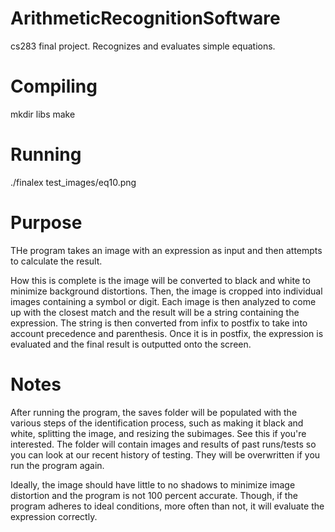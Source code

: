 ArithmeticRecognitionSoftware
=============================

cs283 final project. Recognizes and evaluates simple equations.


Compiling
=============================

mkdir libs
make


Running
=============================

./finalex test_images/eq10.png

Purpose
=============================

THe program takes an image with an expression as input and then attempts to 
calculate the result.

How this is complete is the image will be converted to black and white to minimize
background distortions. Then, the image is cropped into individual images containing
a symbol or digit. Each image is then analyzed to come up with the closest match and
the result will be a string containing the expression. The string is then converted
from infix to postfix to take into account precedence and parenthesis. Once it is 
in postfix, the expression is evaluated and the final result is outputted onto the screen.


Notes
=============================

After running the program, the saves folder will be populated with the
various steps of the identification process, such as making it black and
white, splitting the image, and resizing the subimages. See this if you're
interested. The folder will contain images and results of past runs/tests
so you can look at our recent history of testing. They will be overwritten
if you run the program again. 


Ideally, the image should have little to no shadows to minimize image distortion
and the program is not 100 percent accurate. Though, if the program adheres to
ideal conditions, more often than not, it will evaluate the expression correctly. 
